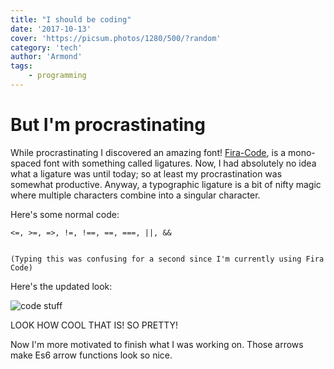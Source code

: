 ```yaml
---
title: "I should be coding"
date: '2017-10-13'
cover: 'https://picsum.photos/1280/500/?random'
category: 'tech'
author: 'Armond'
tags: 
    - programming
---
```

# But I'm procrastinating #

While procrastinating I discovered an amazing font! [Fira-Code](https://github.com/tonsky/FiraCode), is a mono-spaced font with something called ligatures. Now, I had absolutely no idea what a ligature was until today; so at least my procrastination was somewhat productive. Anyway, a typographic ligature is a bit of nifty magic where multiple characters combine into a singular character.

Here's some normal code:

    
    <=, >=, =>, !=, !==, ==, ===, ||, &&
    

    (Typing this was confusing for a second since I'm currently using Fira Code)

Here's the updated look:

   ![code stuff](/images/code-snippetA.gif)

LOOK HOW COOL THAT IS! SO PRETTY!

Now I'm more motivated to finish what I was working on. Those arrows make Es6 arrow functions look so nice.